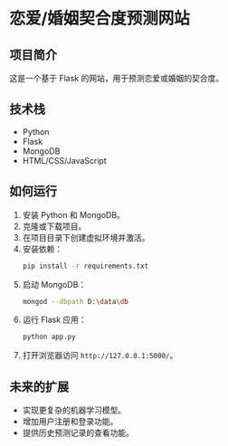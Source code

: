 # 恋爱/婚姻契合度预测网站

## 项目简介
这是一个基于 Flask 的网站，用于预测恋爱或婚姻的契合度。

## 技术栈
- Python
- Flask
- MongoDB
- HTML/CSS/JavaScript

## 如何运行
1. 安装 Python 和 MongoDB。
2. 克隆或下载项目。
3. 在项目目录下创建虚拟环境并激活。
4. 安装依赖：
   ```bash
   pip install -r requirements.txt
   ```
5. 启动 MongoDB：
   ```bash
   mongod --dbpath D:\data\db
   ```
6. 运行 Flask 应用：
   ```bash
   python app.py
   ```
7. 打开浏览器访问 `http://127.0.0.1:5000/`。

## 未来的扩展
- 实现更复杂的机器学习模型。
- 增加用户注册和登录功能。
- 提供历史预测记录的查看功能。

